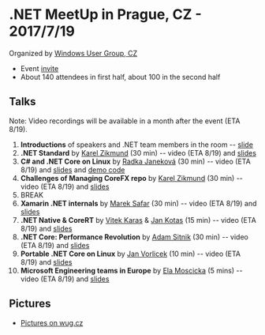 # .NET MeetUp in Prague, CZ - 2017/7/19

Organized by [Windows User Group, CZ](http://wug.cz)
* Event [invite](http://wug.cz/praha/akce/951--Net-TechTalks)
* About 140 attendees in first half, about 100 in the second half

## Talks

Note: Video recordings will be available in a month after the event (ETA 8/19).

1. **Introductions** of speakers and .NET team members in the room -- [slide](https://www.slideshare.net/KarelZikmund1/net-meetup-prague-introductions)
2. **.NET Standard** by [Karel Zikmund](https://karelz.github.io) (30 min) -- video (ETA 8/19) and [slides](https://www.slideshare.net/KarelZikmund1/net-meetup-prague-net-standard-karel-zikmund)
3. **C# and .NET Core on Linux** by [Radka Janeková](http://www.rhea-ayase.eu/) (30 min) -- video (ETA 8/19) and [slides](http://redhat.slides.com/rjanekov/netcore-3?token=21AOkkAZ) and [demo code](https://github.com/RheaAyase/dotnettalks.demo3/blob/master/README.md)
4. **Challenges of Managing CoreFX repo** by [Karel Zikmund](https://karelz.github.io) (30 min) -- video (ETA 8/19) and [slides](https://www.slideshare.net/KarelZikmund1/net-meetup-prague-challenges-of-managing-corefx-repo-karel-zikmund)
5. BREAK
6. **Xamarin .NET internals** by [Marek Safar](https://github.com/marek-safar) (30 min) -- video (ETA 8/19) and [slides](https://www.slideshare.net/secret/o4fMrmGmGPG3Rl)
7. **.NET Native & CoreRT** by [Vitek Karas](https://github.com/vitek-karas) & [Jan Kotas](https://github.com/jkotas) (15 min) -- video (ETA 8/19) and [slides](https://www.slideshare.net/KarelZikmund1/2017-0719-dotnetnativeandcorertvitekkarasjankotas)
8. **.NET Core: Performance Revolution** by [Adam Sitnik](http://adamsitnik.com/) (30 min) -- video (ETA 8/19) and [slides](http://adamsitnik.com/files/Prague.pdf)
9. **Portable .NET Core on Linux** by [Jan Vorlicek](https://github.com/janvorli) (10 min) -- video (ETA 8/19) and [slides](https://www.slideshare.net/KarelZikmund1/net-meetup-prague-portable-net-core-on-linux-jan-vorlicek)
10. **Microsoft Engineering teams in Europe** by [Ela Moscicka](https://twitter.com/ElaMoscicka) (5 mins) -- video (ETA 8/19) and [slides](https://www.slideshare.net/KarelZikmund1/net-meetup-prague-microsoft-engineering-teams-in-europe-ela-moscicka)

## Pictures

* [Pictures on wug.cz](http://wug.cz/praha/akce/951--Net-TechTalks#!prettyPhoto)
